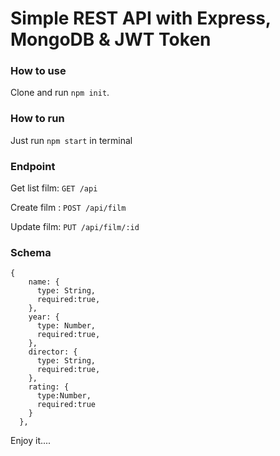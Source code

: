 # Simple REST API with Express, MongoDB & JWT Token

### How to use
Clone and run `npm init`.

### How to run
Just run `npm start` in terminal

### Endpoint

Get list film: `GET /api`

Create film : `POST /api/film`

Update film: `PUT /api/film/:id`

### Schema
```
{
    name: {
      type: String,
      required:true,
    },
    year: {
      type: Number,
      required:true,
    },
    director: {
      type: String,
      required:true,
    },
    rating: {
      type:Number,
      required:true
    }
  },
```
Enjoy it....
